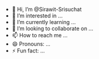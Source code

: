 - 👋 Hi, I’m @Sirawit-Srisuchat
- 👀 I’m interested in ...
- 🌱 I’m currently learning ...
- 💞️ I’m looking to collaborate on ...
- 📫 How to reach me ...
- 😄 Pronouns: ...
- ⚡ Fun fact: ...

<!---
Sirawit-Srisuchat/Sirawit-Srisuchat is a ✨ special ✨ repository because its `README.md` (this file) appears on your GitHub profile.
You can click the Preview link to take a look at your changes.
--->
